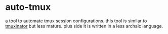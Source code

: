 # auto-tmux

a tool to automate tmux session configurations. this tool is similar to [tmuxinator](https://github.com/tmuxinator/tmuxinator) but less mature. plus side it is written in a less archaic language.
